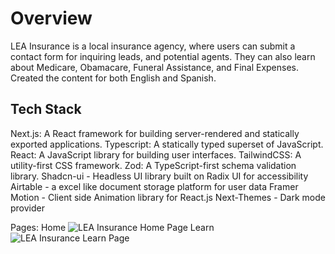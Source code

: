 # Overview

LEA Insurance is a local insurance agency, where users can submit a contact form for inquiring leads, and potential agents. They can also learn about Medicare, Obamacare, Funeral Assistance, and Final Expenses. Created the content for both English and Spanish.

## Tech Stack
Next.js: A React framework for building server-rendered and statically exported applications.
Typescript: A statically typed superset of JavaScript.
React: A JavaScript library for building user interfaces.
TailwindCSS: A utility-first CSS framework.
Zod: A TypeScript-first schema validation library.
Shadcn-ui - Headless UI library built on Radix UI for accessibility
Airtable - a excel like document storage platform for user data
Framer Motion - Client side Animation library for React.js
Next-Themes - Dark mode provider

Pages:
Home
![LEA Insurance Home Page](https://www.bryanhuici.com/_next/image?url=https%3A%2F%2Fcdn.sanity.io%2Fimages%2Fem0qyevz%2Fproduction%2F7fde3ad343d037aa8c3f5fbbf9ecbc37360e55e2-1863x932.png%3Fw%3D1024%26h%3D512%26min-h%3D512%26min-w%3D1024%26fit%3Dmin%26auto%3Dformat&w=1080&q=75)
Learn
![LEA Insurance Learn Page](https://www.bryanhuici.com/_next/image?url=https%3A%2F%2Fcdn.sanity.io%2Fimages%2Fem0qyevz%2Fproduction%2Fcd6b52255dd2e03a1924280510269bb3b91da4a7-1861x931.png%3Fw%3D1024%26h%3D512%26min-h%3D512%26min-w%3D1024%26fit%3Dmin%26auto%3Dformat&w=1080&q=75)
